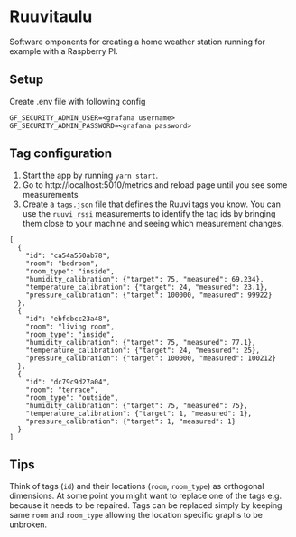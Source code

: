 # Ruuvitaulu

Software omponents for creating a home weather station running for example with a Raspberry PI.

## Setup

Create .env file with following config

```
GF_SECURITY_ADMIN_USER=<grafana username>
GF_SECURITY_ADMIN_PASSWORD=<grafana password>
```

## Tag configuration

1. Start the app by running `yarn start`.
2. Go to http://localhost:5010/metrics and reload page until you see some measurements
3. Create a `tags.json` file that defines the Ruuvi tags you know. You can use the `ruuvi_rssi` measurements to identify the tag ids by bringing them close to your machine and seeing which measurement changes.

```
[
  {
    "id": "ca54a550ab78",
    "room": "bedroom",
    "room_type": "inside",
    "humidity_calibration": {"target": 75, "measured": 69.234},
    "temperature_calibration": {"target": 24, "measured": 23.1},
    "pressure_calibration": {"target": 100000, "measured": 99922}
  },
  {
    "id": "ebfdbcc23a48",
    "room": "living room",
    "room_type": "inside",
    "humidity_calibration": {"target": 75, "measured": 77.1},
    "temperature_calibration": {"target": 24, "measured": 25},
    "pressure_calibration": {"target": 100000, "measured": 100212}
  },
  {
    "id": "dc79c9d27a04",
    "room": "terrace",
    "room_type": "outside",
    "humidity_calibration": {"target": 75, "measured": 75},
    "temperature_calibration": {"target": 1, "measured": 1},
    "pressure_calibration": {"target": 1, "measured": 1}
  }
]
```

## Tips

Think of tags (`id`) and their locations (`room`, `room_type`) as orthogonal dimensions. At some point you might want to replace one of the tags e.g. because it needs to be repaired. Tags can be replaced simply by keeping same `room` and `room_type` allowing the location specific graphs to be unbroken.

